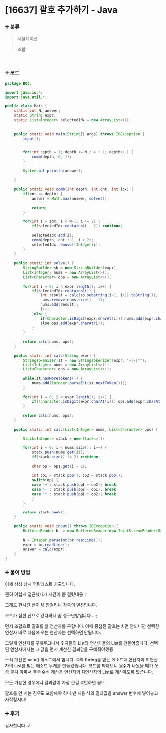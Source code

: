 # [16637] 괄호 추가하기 - Java

###  :heavy_plus_sign: 분류

> 시뮬레이션
>
> 조합

​

### :heavy_plus_sign: 코드

```java
package BOJ;

import java.io.*;
import java.util.*;

public class Main {
	static int N, answer;
	static String expr;
	static List<Integer> selectedIdx = new ArrayList<>();
	
	
	public static void main(String[] args) throws IOException {
		input();
	
		
		for(int depth = 1; depth <= N / 4 + 1; depth++ ) {
			comb(depth, 0, 1);
		}
		
		System.out.println(answer);
		
	}
	
	public static void comb(int depth, int cnt, int idx) {
		if(cnt == depth) {
			answer = Math.max(answer, solve());
			
			return;
		}
		
		for(int i = idx; i < N-1; i += 2) {
			if(selectedIdx.contains(i - 2)) continue;
			
			selectedIdx.add(i);
			comb(depth, cnt + 1, i + 2);
			selectedIdx.remove((Integer)i);
		}
	}
	
	public static int solve() {
		StringBuilder sb = new StringBuilder(expr);
		List<Integer> nums = new ArrayList<>();
		List<Character> ops = new ArrayList<>();
		
		for(int i = 0; i < expr.length(); i++) {
			if(selectedIdx.contains(i)) {
				int result = calc(sb.substring(i-1, i+2).toString());
				nums.remove(nums.size() - 1);
				nums.add(result); 
				i++;
			}else {
				if(Character.isDigit(expr.charAt(i))) nums.add(expr.charAt(i) - '0');
				else ops.add(expr.charAt(i));
			}
		}
		
		return calc(nums, ops);
	}
	
	public static int calc(String expr) {
		StringTokenizer st = new StringTokenizer(expr, "+|-|*");
		List<Integer> nums = new ArrayList<>();
		List<Character> ops = new ArrayList<>();
		
		while(st.hasMoreTokens()) {
			nums.add(Integer.parseInt(st.nextToken()));
		}
		
		for(int i = 0; i < expr.length(); i++) {
			if(!Character.isDigit(expr.charAt(i))) ops.add(expr.charAt(i));
		}
		
		return calc(nums, ops);
	}		
	
	public static int calc(List<Integer> nums, List<Character> ops) {
		
		Stack<Integer> stack = new Stack<>();
		
		for(int i = 0; i < nums.size(); i++) {
			stack.push(nums.get(i));
			if(stack.size() != 2) continue;
			
			char op = ops.get(i - 1);
			
			int op1 = stack.pop(), op2 = stack.pop();
			switch(op) {
			case '+': stack.push(op1 + op2); break;
			case '-': stack.push(op2 - op1); break;
			case '*': stack.push(op1 * op2); break;
			}
		}
		
		return stack.peek();
	}
	
	public static void input() throws IOException {
		BufferedReader br = new BufferedReader(new InputStreamReader(System.in));
		
		N = Integer.parseInt(br.readLine());
		expr = br.readLine();
		answer = calc(expr);
	}
}
```



### :heavy_plus_sign: 풀이 방법

이제 삼성 상시 역량테스트 기출입니다.

괜히 어렵게 접근했다가 시간이 쫌 걸렸네용 ㅜ

그래도 한시간 반이 채 안걸리니 장족의 발전입니다.



코드가 잠깐 산으로 갔다와서 좀 중구난방입니다...;;

먼저 조합으로 괄호를 칠 연산자를 구합니다. 이때 중첩된 괄호는 치면 안되니깐 선택한 연산자 바로 다음에 오는 연산자는 선택하면 안됩니다. 

 

그렇게 연산자를 구해주고나서 숫자들의 List와 연산자들의 List를 만들어줍니다. 선택된 연산자에서는 그 값을 먼저 계산한 결과값을 구해줘야겠죵

 

수식 계산은 calc() 메소드에서 합니다. 요때 String을 받는 메소드와 연산자와 피연산자의 List를 받는 메소드 두개를 만들었습니다. 코드를 짜다보니 음수가 나왔을 때가 쪼금 골치 아파서 결국 수식 계산은 연산자와 피연산자의 List로 계산하도록 짰씁니다.

 

모든 가능한 경우에서 결과값이 가장 큰걸 리턴하면 끝!! 

괄호를 안 치는 경우도 포함해야 하니 맨 처음 식의 결과값을 answer 변수에 넣어놓고 시작합시다!

### :heavy_plus_sign: 후기

감사합니다 ~!